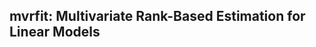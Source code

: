 mvrfit: Multivariate Rank-Based Estimation for Linear Models 
-------------------------------------------------------------

